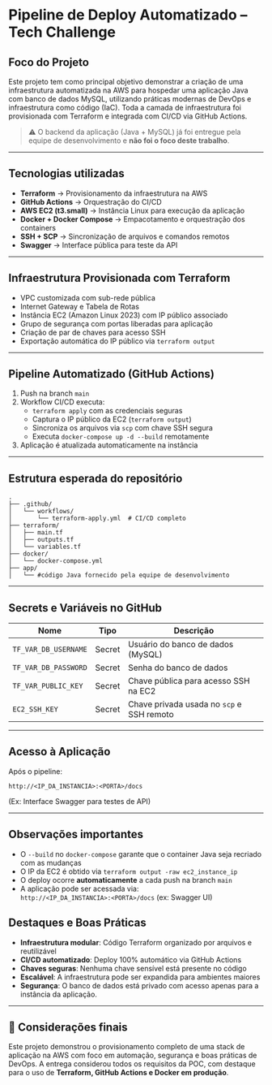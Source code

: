 # Pipeline de Deploy Automatizado – Tech Challenge

## Foco do Projeto

Este projeto tem como principal objetivo demonstrar a criação de uma infraestrutura automatizada na AWS para hospedar uma aplicação Java com banco de dados MySQL, utilizando práticas modernas de DevOps e infraestrutura como código (IaC). Toda a camada de infraestrutura foi provisionada com Terraform e integrada com CI/CD via GitHub Actions.

> ⚠️ O backend da aplicação (Java + MySQL) já foi entregue pela equipe de desenvolvimento e **não foi o foco deste trabalho**.

---

## Tecnologias utilizadas

- **Terraform** → Provisionamento da infraestrutura na AWS
- **GitHub Actions** → Orquestração do CI/CD
- **AWS EC2 (t3.small)** → Instância Linux para execução da aplicação
- **Docker + Docker Compose** → Empacotamento e orquestração dos containers
- **SSH + SCP** → Sincronização de arquivos e comandos remotos
- **Swagger** → Interface pública para teste da API

---

## Infraestrutura Provisionada com Terraform

- VPC customizada com sub-rede pública
- Internet Gateway e Tabela de Rotas
- Instância EC2 (Amazon Linux 2023) com IP público associado
- Grupo de segurança com portas liberadas para aplicação
- Criação de par de chaves para acesso SSH
- Exportação automática do IP público via `terraform output`

---

## Pipeline Automatizado (GitHub Actions)

1. Push na branch `main`
2. Workflow CI/CD executa:
   - `terraform apply` com as credenciais seguras
   - Captura o IP público da EC2 (`terraform output`)
   - Sincroniza os arquivos via `scp` com chave SSH segura
   - Executa `docker-compose up -d --build` remotamente
3. Aplicação é atualizada automaticamente na instância

---

## Estrutura esperada do repositório

``` shell
.
├── .github/
│   └── workflows/
│       └── terraform-apply.yml  # CI/CD completo
├── terraform/
│   ├── main.tf
│   ├── outputs.tf
│   └── variables.tf
├── docker/
│   └── docker-compose.yml
├── app/
│   └── #código Java fornecido pela equipe de desenvolvimento
```

---

## Secrets e Variáveis no GitHub

| Nome                 | Tipo   | Descrição                                |
|----------------------|--------|--------------------------------------------|
| `TF_VAR_DB_USERNAME` | Secret | Usuário do banco de dados (MySQL)          |
| `TF_VAR_DB_PASSWORD` | Secret | Senha do banco de dados                    |
| `TF_VAR_PUBLIC_KEY`  | Secret | Chave pública para acesso SSH na EC2       |
| `EC2_SSH_KEY`        | Secret | Chave privada usada no `scp` e SSH remoto  |

---

## Acesso à Aplicação

Após o pipeline:

```text
http://<IP_DA_INSTANCIA>:<PORTA>/docs
```

(Ex: Interface Swagger para testes de API)

---

## Observações importantes

- O `--build` no `docker-compose` garante que o container Java seja recriado com as mudanças
- O IP da EC2 é obtido via `terraform output -raw ec2_instance_ip`
- O deploy ocorre **automaticamente** a cada push na branch `main`
- A aplicação pode ser acessada via:  
  `http://<IP_DA_INSTANCIA>:<PORTA>/docs` (ex: Swagger UI)

## Destaques e Boas Práticas

- **Infraestrutura modular**: Código Terraform organizado por arquivos e reutilizável
- **CI/CD automatizado**: Deploy 100% automático via GitHub Actions
- **Chaves seguras**: Nenhuma chave sensível está presente no código
- **Escalável**: A infraestrutura pode ser expandida para ambientes maiores
- **Segurança**: O banco de dados está privado com acesso apenas para a instância da aplicação.

---

## 📌 Considerações finais

Este projeto demonstrou o provisionamento completo de uma stack de aplicação na AWS com foco em automação, segurança e boas práticas de DevOps. A entrega considerou todos os requisitos da POC, com destaque para o uso de **Terraform, GitHub Actions e Docker em produção**.